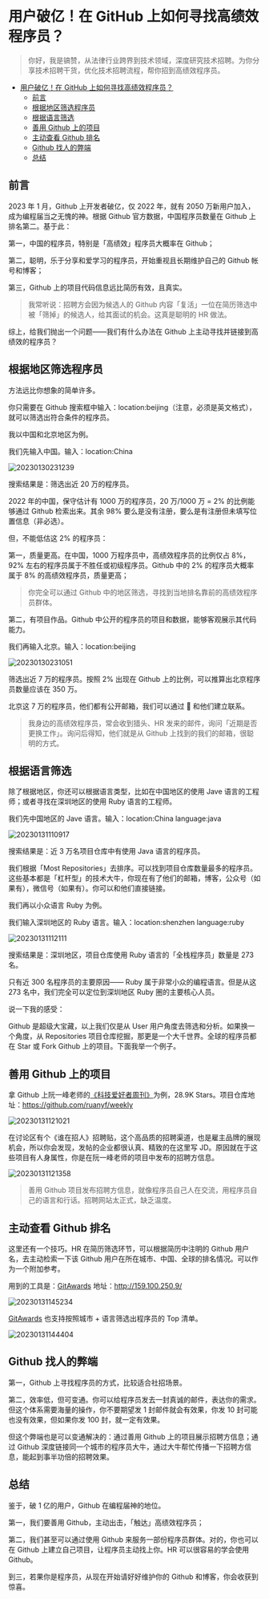 # 用户破亿！在 GitHub 上如何寻找高绩效程序员？

> 你好，我是镐赞，从法律行业跨界到技术领域，深度研究技术招聘。为你分享技术招聘干货，优化技术招聘流程，帮你招到高绩效程序员。

- [用户破亿！在 GitHub 上如何寻找高绩效程序员？](#用户破亿在-github-上如何寻找高绩效程序员)
  - [前言](#前言)
  - [根据地区筛选程序员](#根据地区筛选程序员)
  - [根据语言筛选](#根据语言筛选)
  - [善用 Github 上的项目](#善用-github-上的项目)
  - [主动查看 Github 排名](#主动查看-github-排名)
  - [Github 找人的弊端](#github-找人的弊端)
  - [总结](#总结)


## 前言

2023 年 1 月，Github 上开发者破亿，仅 2022 年，就有 2050 万新用户加入，成为编程届当之无愧的神。根据 Github 官方数据，中国程序员数量在 Github 上排名第二。基于此：

第一，中国的程序员，特别是「高绩效」程序员大概率在 Github；

第二，聪明，乐于分享和爱学习的程序员，开始重视且长期维护自己的 Github 帐号和博客；

第三，Github 上的项目代码信息远比简历有效，且真实。

> 我常听说：招聘方会因为候选人的 Github 内容「复活」一位在简历筛选中被「筛掉」的候选人，给其面试的机会。这真是聪明的 HR 做法。  

综上，给我们抛出一个问题——我们有什么办法在 Github 上主动寻找并链接到高绩效的程序员？

## 根据地区筛选程序员

方法远比你想象的简单许多。

你只需要在 Github 搜索框中输入：location:beijing（注意，必须是英文格式），就可以筛选出符合条件的程序员。

我以中国和北京地区为例。

我们先输入中国。输入：location:China

![20230130231239](https://ipic.qinglion.com/20230130231239)

搜索结果是：筛选出近 20 万的程序员。

2022 年的中国，保守估计有 1000 万的程序员，20 万/1000 万 = 2% 的比例能够通过 Github 检索出来。其余 98% 要么是没有注册，要么是有注册但未填写位置信息（非必选）。

但，不能低估这 2% 的程序员：

第一，质量更高。在中国，1000 万程序员中，高绩效程序员的比例仅占 8%，92% 左右的程序员属于不胜任或初级程序员。Github 中的 2% 的程序员大概率属于 8% 的高绩效程序员，质量更高；

> 你完全可以通过 Github 中的地区筛选，寻找到当地排名靠前的高绩效程序员群体。  

第二，有项目作品。Github 中公开的程序员的项目和数据，能够客观展示其代码能力。

我们再输入北京。输入：location:beijing

![20230130231051](https://ipic.qinglion.com/20230130231051)

筛选出近 7 万的程序员。按照 2% 出现在 Github 上的比例，可以推算出北京程序员数量应该在 350 万。

北京这 7 万的程序员，他们都有公开邮箱，我们可以通过 📮 和他们建立联系。

> 我身边的高绩效程序员，常会收到猎头、HR 发来的邮件，询问「近期是否更换工作」。询问后得知，他们就是从 Github 上找到的我们的邮箱，很聪明的方式。  

## 根据语言筛选

除了根据地区，你还可以根据语言类型，比如在中国地区的使用 Jave 语言的工程师；或者寻找在深圳地区的使用 Ruby 语言的工程师。

我们先中国地区的 Jave 语言。输入：location:China language:java

![20230131110917](https://ipic.qinglion.com/20230131110917)

搜索结果是：近 3 万名项目仓库中有使用 Java 语言的程序员。

我们根据「Most Repositories」去排序。可以找到项目仓库数量最多的程序员。这些基本都是「杠杆型」的技术大牛，你现在有了他们的邮箱，博客，公众号（如果有），微信号（如果有）。你可以和他们直接链接。

我们再以小众语言 Ruby 为例。

我们输入深圳地区的 Ruby 语言。输入：location:shenzhen language:ruby

![20230131112111](https://ipic.qinglion.com/20230131112111)

搜索结果是：深圳地区，项目仓库使用 Ruby 语言的「全栈程序员」数量是 273 名。

只有近 300 名程序员的主要原因—— Ruby 属于非常小众的编程语言。但是从这 273 名中，我们完全可以定位到深圳地区 Ruby 圈的主要核心人员。

说一下我的感受：

Github 是超级大宝藏，以上我们仅是从 User 用户角度去筛选和分析。如果换一个角度，从 Repositories 项目仓库挖掘，那更是一个大千世界。全球的程序员都在 Star 或 Fork Github 上的项目。下面我举一个例子。

## 善用 Github 上的项目

拿 Github 上阮一峰老师的[《科技爱好者周刊》](https://github.com/ruanyf/weekly)为例，28.9K Stars。项目仓库地址：https://github.com/ruanyf/weekly

![20230131121021](https://ipic.qinglion.com/20230131121021)

在讨论区有个《谁在招人》招聘贴，这个高品质的招聘渠道，也是雇主品牌的展现机会，所以你会发现，发帖的企业都很认真、精致的在这里写 JD。原因就在于这些项目有人身属性，你是在阮一峰老师的项目中发布的招聘方信息。

![20230131121358](https://ipic.qinglion.com/20230131121358)

> 善用 Github 项目发布招聘方信息，就像程序员自己人在交流，用程序员自己的语言和行话。招聘网站太正式，缺乏温度。  

## 主动查看 Github 排名

这里还有一个技巧。HR 在简历筛选环节，可以根据简历中注明的 Github 用户名，去主动检索一下该 Github 用户在所在城市、中国、全球的排名情况。可以作为一个附加参考。

用到的工具是：[GitAwards](http://159.100.250.9/) 地址：http://159.100.250.9/

![20230131145234](https://ipic.qinglion.com/20230131145234)

[GitAwards](http://159.100.250.9/) 也支持按照城市 + 语言筛选出程序员的 Top 清单。

![20230131144404](https://ipic.qinglion.com/20230131144404)

## Github 找人的弊端

第一，Github 上寻找程序员的方式，比较适合社招场景。

第二，效率低，但可变通。你可以给程序员发去一封真诚的邮件，表达你的需求。但这个体系需要海量的操作，你不要期望发 1 封邮件就会有效果，你发 10 封可能也没有效果，但如果你发 100 封，就一定有效果。

但这个弊端也是可以变通解决的：通过善用 Github 上的项目展示招聘方信息；通过 Github 深度链接同一个城市的程序员大牛，通过大牛帮忙传播一下招聘方信息，能起到事半功倍的招聘效果。

## 总结

鉴于，破 1 亿的用户，Github 在编程届神的地位。

第一，我们要善用 Github，主动出击，「触达」高绩效程序员；

第二，我们甚至可以通过使用 Github 来服务一部份程序员群体。对的，你也可以在 Github 上建立自己项目，让程序员主动找上你。HR 可以很容易的学会使用 Github。

到三，若果你是程序员，从现在开始请好好维护你的 Github 和博客，你会收获到惊喜。